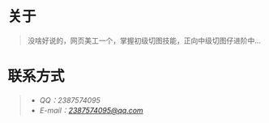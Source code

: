 # 关于

> 没啥好说的，网页美工一个，掌握初级切图技能，正向中级切图仔进阶中...

# 联系方式

> * *QQ：2387574095*
> * *E-mail：2387574095@qq.com*

